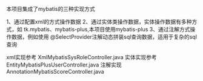 本项目集成了mybatis的三种实现方式

1、通过配置xml的方式操作数据
2、通过实体类操作数据，实体操作数据有多种方式，如 tk.mybatis、mybatis-plus,本项目使用mybatis-plus
3、通过注解方式操作数据，例如使用 @SelectProvider注解动态拼装sql查询数据，适用于复杂的sql查询

xml实现参考		XmlMybatisSysRoleController.java
实体实现参考	EntityMybatisPlusUserController.java
注解实现		AnnotationMybatisScoreController.java
